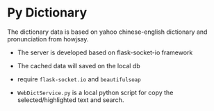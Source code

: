 # Py Dictionary

The dictionary data is based on yahoo chinese-english dictionary and pronunciation from howjsay.

- The server is developed based on flask-socket-io framework
- The cached data will saved on the local db
- require `flask-socket.io` and `beautifulsoap`

- `WebDictService.py` is a local python script for copy the selected/highlighted text and search.